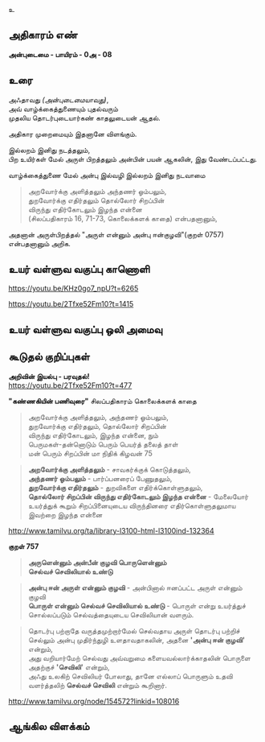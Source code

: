 உ


## அதிகாரம் எண்

**அன்புடைமை - பாயிரம் - 0அ - 08**

## உரை 

அஃதாவது _(அன்புடைமையாவது)_,  
அவ் வாழ்க்கைத்துணையும் புதல்வரும்   
முதலிய தொடர்புடையார்கண் காதலுடையன் ஆதல்.  

அதிகார முறைமையும் இதனானே விளங்கும்.  

இல்லறம் இனிது நடத்தலும்,  
பிற உயிர்கள் மேல் அருள் பிறத்தலும் அன்பின் பயன் ஆகலின், இது வேண்டப்பட்டது.  

வாழ்க்கைத்துணை மேல் அன்பு இல்வழி இல்லறம் இனிது நடவாமை  
>அறவோர்க்கு அளித்தலும் அந்தணர் ஓம்பலும்,  
>துறவோர்க்கு எதிர்தலும் தொல்லோர் சிறப்பின்  
>விருந்து எதிர்கோடலும் இழந்த என்னை  
(சிலப்பதிகாரம் 16, 71-73, கொலைக்களக் காதை) என்பதனானும்,  

அதனான் அருள்பிறத்தல் "அருள் என்னும் அன்பு ஈன்குழவி"(குறள் 0757) என்பதனானும் அறிக.

## உயர் வள்ளுவ வகுப்பு காணொளி

https://youtu.be/KHz0go7_npU?t=6265

https://youtu.be/2Tfxe52Fm10?t=1415

## உயர் வள்ளுவ வகுப்பு ஒலி அமைவு 


## கூடுதல் குறிப்புகள்
**அறிவின் இயல்பு - பரவுதல்!**  
https://youtu.be/2Tfxe52Fm10?t=477   

**"கண்ணகியின் பணிவுரை"** சிலப்பதிகாரம்  கொலைக்களக் காதை 

>அறவோர்க்கு அளித்தலும், அந்தணர் ஓம்பலும்,  
>துறவோர்க்கு எதிர்தலும், தொல்லோர் சிறப்பின்  
>விருந்து எதிர்கோடலும், இழந்த என்னை, நும்  
>பெருமகள்-தன்னொடும் பெரும் பெயர்த் தலைத் தாள்  
>மன் பெரும் சிறப்பின் மா நிதிக் கிழவன் 75  

>**அறவோர்க்கு அளித்தலும்** - சாவகர்க்குக் கொடுத்தலும்,  
>**அந்தணர் ஓம்பலும்** - பார்ப்பனரைப் பேணுதலும்,  
>**துறவோர்க்கு எதிர்தலும்** - துறவிகளை எதிர்க்கொள்ளுதலும்,  
>**தொல்லோர் சிறப்பின் விருந்து எதிர்கோடலும் இழந்த என்னை** - மேலையோர் உயர்த்துக் கூறும் சிறப்பினையுடைய விருந்தினரை எதிர்கொள்ளுதலுமாய இவற்றை இழந்த என்னை  

http://www.tamilvu.org/ta/library-l3100-html-l3100ind-132364  

**குறள் 757**

>**அருளென்னும் அன்பீன் குழவி பொருளென்னும்  
>செல்வச் செவிலியால் உண்டு**

>**அன்பு ஈன் அருள் என்னும் குழவி** - அன்பினால் ஈனப்பட்ட அருள் என்னும் குழவி  
>**பொருள் என்னும் செல்வச் செவிலியால் உண்டு** - பொருள் என்று உயர்த்துச் சொல்லப்படும் செல்வத்தையுடைய செவிலியான் வளரும்.  

>தொடர்பு பற்றாதே வருத்தமுற்றார்மேல் செல்வதாய அருள் தொடர்பு பற்றிச் செல்லும் அன்பு முதிர்ந்துழி உளதாவதாகலின், அதனை **'அன்பு ஈன் குழவி'** என்றும்,  
>அது வறியார்மேற் செல்வது அவ்வறுமை களையவல்லார்க்காதலின் பொருளை அதற்குச் **'செவிலி'** என்றும்,  
>அஃது உலகிற் செவிலியர் போலாது, தானே எல்லாப் பொருளும் உதவி வளர்த்தலிற் **செல்வச் செவிலி** என்றும் கூறினார்.  

http://www.tamilvu.org/node/154572?linkid=108016


## ஆங்கில விளக்கம்
